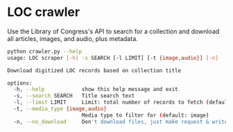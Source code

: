 # LOC crawler

Use the Library of Congress's API to search for a collection and download all articles, images, and audio, plus metadata.

```bash
python crawler.py --help
usage: LOC scraper [-h] -s SEARCH [-l LIMIT] [-t {image,audio}] [-n]

Download digitized LOC records based on collection title

options:
  -h, --help            show this help message and exit
  -s, --search SEARCH   Title search text
  -l, --limit LIMIT     Limit: total number of records to fetch (default: 100)
  -t, --media_type {image,audio}
                        Media type to filter for (default: image)
  -n, --no_download     Don't download files, just make request & write json
```
